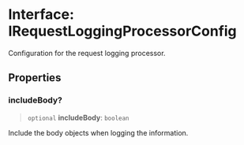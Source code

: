 # Interface: IRequestLoggingProcessorConfig

Configuration for the request logging processor.

## Properties

### includeBody?

> `optional` **includeBody**: `boolean`

Include the body objects when logging the information.
